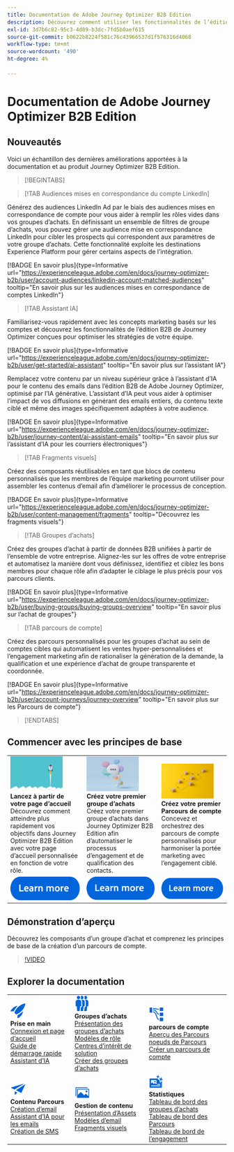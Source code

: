 ```yaml
---
title: Documentation de Adobe Journey Optimizer B2B Edition
description: Découvrez comment utiliser les fonctionnalités de l’édition B2B de Adobe Journey Optimizer pour orchestrer des parcours de compte et d’achat de groupes à l’aide d’une IA intégrée et d’une automatisation de pointe.
exl-id: 3d7b6c82-95c3-4d89-b3dc-7fd5b0aef615
source-git-commit: b0622b8224f581c76c43966537d1f576316d4068
workflow-type: tm+mt
source-wordcount: '490'
ht-degree: 4%

---
```


# Documentation de Adobe Journey Optimizer B2B Edition

## Nouveautés

Voici un échantillon des dernières améliorations apportées à la documentation et au produit Journey Optimizer B2B Edition.

<!-- For a comprehensive list of features, improvements, and fixes, check out the detailed < Release Notes >. Stay up-to-date with the latest changes in our documentation by visiting the , < documentation updates page >. -->

>[!BEGINTABS]

>[!TAB Audiences mises en correspondance du compte LinkedIn]

Générez des audiences LinkedIn Ad par le biais des audiences mises en correspondance de compte pour vous aider à remplir les rôles vides dans vos groupes d’achats. En définissant un ensemble de filtres de groupe d’achats, vous pouvez gérer une audience mise en correspondance LinkedIn pour cibler les prospects qui correspondent aux paramètres de votre groupe d’achats. Cette fonctionnalité exploite les destinations Experience Platform pour gérer certains aspects de l’intégration.

[!BADGE En savoir plus]{type=Informative url="https://experienceleague.adobe.com/en/docs/journey-optimizer-b2b/user/account-audiences/linkedin-account-matched-audiences" tooltip="En savoir plus sur les audiences mises en correspondance de comptes LinkedIn"}

>[!TAB Assistant IA]

Familiarisez-vous rapidement avec les concepts marketing basés sur les comptes et découvrez les fonctionnalités de l’édition B2B de Journey Optimizer conçues pour optimiser les stratégies de votre équipe.

[!BADGE En savoir plus]{type=Informative url="https://experienceleague.adobe.com/en/docs/journey-optimizer-b2b/user/get-started/ai-assistant" tooltip="En savoir plus sur l’assistant IA"}

Remplacez votre contenu par un niveau supérieur grâce à l’assistant d’IA pour le contenu des emails dans l’édition B2B de Adobe Journey Optimizer, optimisé par l’IA générative. L’assistant d’IA peut vous aider à optimiser l’impact de vos diffusions en générant des emails entiers, du contenu texte ciblé et même des images spécifiquement adaptées à votre audience.

[!BADGE En savoir plus]{type=Informative url="https://experienceleague.adobe.com/en/docs/journey-optimizer-b2b/user/journey-content/ai-assistant-emails" tooltip="En savoir plus sur l’assistant d’IA pour les courriers électroniques"}

>[!TAB Fragments visuels]

Créez des composants réutilisables en tant que blocs de contenu personnalisés que les membres de l’équipe marketing pourront utiliser pour assembler les contenus d’email afin d’améliorer le processus de conception.

[!BADGE En savoir plus]{type=Informative url="https://experienceleague.adobe.com/en/docs/journey-optimizer-b2b/user/content-management/fragments" tooltip="Découvrez les fragments visuels"}

>[!TAB  Groupes d’achats]

Créez des groupes d’achat à partir de données B2B unifiées à partir de l’ensemble de votre entreprise. Alignez-les sur les offres de votre entreprise et automatisez la manière dont vous définissez, identifiez et ciblez les bons membres pour chaque rôle afin d’adapter le ciblage le plus précis pour vos parcours clients.

[!BADGE En savoir plus]{type=Informative url="https://experienceleague.adobe.com/en/docs/journey-optimizer-b2b/user/buying-groups/buying-groups-overview" tooltip="En savoir plus sur l’achat de groupes"}

>[!TAB parcours de compte]

Créez des parcours personnalisés pour les groupes d’achat au sein de comptes cibles qui automatisent les ventes hyper-personnalisées et l’engagement marketing afin de rationaliser la génération de la demande, la qualification et une expérience d’achat de groupe transparente et coordonnée.

[!BADGE En savoir plus]{type=Informative url="https://experienceleague.adobe.com/en/docs/journey-optimizer-b2b/user/account-journeys/journey-overview" tooltip="En savoir plus sur les Parcours de compte"}

>[!ENDTABS]

## Commencer avec les principes de base

<table style="table-layout:fixed">
  <tr style="border: 0;">
    <td>
    <a href="home-page.md"><img width="120px" src="./assets/launch.png"></a>
    <div><strong>Lancez à partir de votre page d’accueil</strong><br/>Découvrez comment atteindre plus rapidement vos objectifs dans Journey Optimizer B2B Edition avec votre page d’accueil personnalisée en fonction de votre rôle.</div>
    </td>
      <td>
    <a href="buying-groups/buying-groups-overview.md"><img width="120px" src="./assets/communication.png"></a>
    <div><strong> Créez votre premier groupe d’achats </strong><br/>Créez votre premier groupe d’achats dans Journey Optimizer B2B Edition afin d’automatiser le processus d’engagement et de qualification des contacts.</div>
    </td>
    <td>
    <a href="journeys/journey-overview.md"><img width="120px" src="./assets/flow.png"></a>
    <div><strong>Créez votre premier Parcours de compte</strong><br/>Concevez et orchestrez des parcours de compte personnalisés pour harmoniser la portée marketing avec l’engagement ciblé. 
    </div>
    </td>
  </tr>
  <tr style="border: 0;">
    <td align="center"><a href="home-page.md"><img src="../assets/learn-more.svg"></a></td>
    <td align="center"><a href="buying-groups/buying-groups-overview.md"><img src="../assets/learn-more.svg"></a></td>
    <td align="center"><a href="journeys/journey-overview.md"><img src="../assets/learn-more.svg"></a></td>
    </tr>
</table>

## Démonstration d’aperçu

Découvrez les composants d’un groupe d’achat et comprenez les principes de base de la création d’un parcours de compte.

>[!VIDEO](https://video.tv.adobe.com/v/3432054?quality=12)

## Explorer la documentation

<table style="table-layout:auto">
  <tr style="border: 0;">
    <td>
      <img src="../assets/do-not-localize/icon-quick-start.svg" width="35px"><br/>
      <strong>Prise en main</strong><br/><a href="home-page.md">Connexion et page d’accueil</a><br/><a href="./start/get-started.md">Guide de démarrage rapide</a> <br/><a href="./start/ai-assistant.md">Assistant d’IA</a>
    </td>
    <!--
    <td>
      <img src="../assets/do-not-localize/icon-configure.svg" width="35px"><br/>
      <strong>Configuration<br/>administration</strong><br/><a href="using/configuration/channel-surfaces.md">Channel surfaces</a> - <a href="using/configuration/about-data-sources-events-actions.md">Configure journeys</a>  - <a href="using/administration/permissions-overview.md">Access control</a> - <a href="using/administration/sandboxes.md">Sandboxes management</a>
    </td> -->
    <td>
      <img src="../assets/do-not-localize/icon_audience.svg" width="35px"><br/>
      <strong>Groupes d’achats</strong><br/><a href="./buying-groups/buying-groups-overview.md">Présentation des groupes d’achats</a><br/><a href="./buying-groups/buying-groups-role-templates.md">Modèles de rôle</a><br/><a href="./buying-groups/solution-interests.md">Centres d’intérêt de solution</a><br/><a href="./buying-groups/buying-groups-create.md">Créer des groupes d’achats</a>
    </td>
    <td>
      <img src="../assets/do-not-localize/icon-paths.svg" width="35px"><br/>
      <strong>parcours de compte</strong><br/><a href="./journeys/journey-overview.md">Aperçu des Parcours</a><br/><a href="./journeys/journey-nodes.md">noeuds de Parcours</a><br/><a href="./journeys/journey-overview.md#create-an-account-journey">Créer un parcours de compte</a>
    </td>
  </tr>
  <tr style="border: 0;">
    <td>
      <img src="../assets/do-not-localize/icon-campaign.svg" width="35px"><br/>
      <strong>Contenu Parcours</strong><br/><a href="./content/email-authoring.md">Création d’email</a><br/><a href="./content/ai-assistant-emails.md">Assistant d’IA pour les emails</a><br/><a href="./content/sms-authoring.md">Création de SMS</a>
    </td>
        <td>
      <img src="../assets/do-not-localize/icon_assets.svg" width="35px"><br/>
      <strong>Gestion de contenu</strong><br/><a href="./content/assets-overview.md">Présentation d’Assets</a><br/><a href="./content/email-templates.md">Modèles d’email</a><br/><a href="./content/fragments.md">Fragments visuels</a>
    </td>
    <td>
      <img src="../assets/do-not-localize/icon-offer.svg" width="35px"><br/>
      <strong>Statistiques</strong><br/><a href="./dashboards/buying-groups-dashboard.md">Tableau de bord des groupes d’achats</a><br/><a href="./dashboards/journeys-dashboard.md">Tableau de bord des Parcours</a><br/><a href="./dashboards/engagement-dashboard.md">Tableau de bord de l’engagement</a>
    </td>

</tr>
</table>

<!-- 

## Additional resources

<table style="table-layout:fixed"><tr style="border: 0;">
<td><strong>Adobe Journey Optimizer</strong><br/>
<a href="https://experienceleague.adobe.com/docs/journey-optimizer-learn/tutorials/overview.html" target="_blank">Tutorials</a> - <a href="https://helpx.adobe.com/legal/product-descriptions/adobe-journey-optimizer.html" target="_blank">Product description</a> - <a href="https://www.adobe.com/content/dam/cc/en/security/pdfs/AJO_SecurityOverview.pdf" target="_blank">Security overview (PDF)</a> - <a href="https://developer.adobe.com/journey-optimizer-apis/" target="_blank">APIs reference</a> - <a href="https://experienceleague.adobe.com/tools/ajo-schemas/schema-dictionary.html" target="_blank">Journey Optimizer Schema Dictionary</a>

</td>
<td><strong>Adobe Experience Platform</strong><br/>
<a href="https://experienceleague.adobe.com/docs/experience-platform/landing/home.html" target="_blank">Documentation</a> - <a href="https://www.adobe.com/experience-platform/documentation-and-developer-resources.html" target="_blank">Developers resources</a>
</td>
</tr></table> -->
